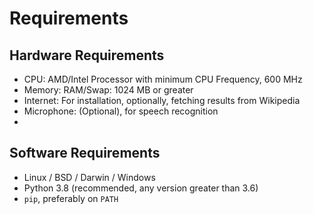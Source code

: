 # Requirements
## Hardware Requirements
* CPU: AMD/Intel Processor with minimum CPU Frequency, 600 MHz
* Memory: RAM/Swap: 1024 MB or greater
* Internet: For installation, optionally, fetching results from Wikipedia
* Microphone: (Optional), for speech recognition
*

## Software Requirements
* Linux / BSD / Darwin / Windows
* Python 3.8 (recommended, any version greater than 3.6) 
* `pip`, preferably on `PATH` 


